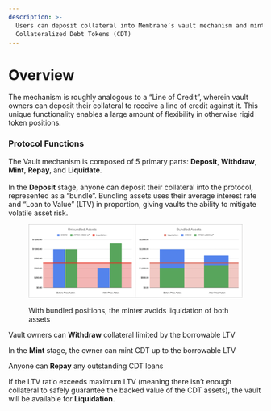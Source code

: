 ```yaml
---
description: >-
  Users can deposit collateral into Membrane’s vault mechanism and mint
  Collateralized Debt Tokens (CDT)
---
```


# Overview

The mechanism is roughly analogous to a “Line of Credit”, wherein vault owners can deposit their collateral to receive a line of credit against it. This unique functionality enables a large amount of flexibility in otherwise rigid token positions.

### Protocol Functions

The Vault mechanism is composed of 5 primary parts: **Deposit**, **Withdraw**, **Mint**, **Repay**, and **Liquidate**.\
\
In the **Deposit** stage, anyone can deposit their collateral into the protocol, represented as a “bundle”. Bundling assets uses their average interest rate and “Loan to Value” (LTV) in proportion, giving vaults the ability to mitigate volatile asset risk.

<figure><img src="../../.gitbook/assets/image (7).png" alt=""><figcaption><p>With bundled positions, the minter avoids liquidation of both assets</p></figcaption></figure>

Vault owners can **Withdraw** collateral limited by the borrowable LTV

In the **Mint** stage, the owner can mint CDT up to the borrowable LTV

Anyone can **Repay** any outstanding CDT loans

If the LTV ratio exceeds maximum LTV (meaning there isn’t enough collateral to safely guarantee the backed value of the CDT assets), the vault will be available for **Liquidation**.
